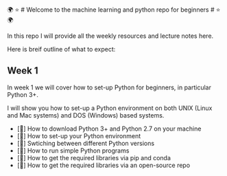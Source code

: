 :earth_africa: :star: # Welcome to the machine learning and python repo for beginners # :star: :earth_africa:

In this repo I will provide all the weekly resources and lecture notes here. 

Here is breif outline of what to expect:

## Week 1 ##

In week 1 we will cover how to set-up Python for beginners, in particular Python 3+. 

I will show you how to set-up a Python environment on both UNIX (Linux and Mac systems) and DOS (Windows) based systems. 
 
- [:seedling:] How to download Python 3+ and Python 2.7 on your machine
- [:seedling:] How to set-up your Python environment
- [:seedling:] Swtiching between different Python versions 
- [:seedling:] How to run simple Python programs
- [:seedling:] How to get the required libraries via pip and conda
- [:seedling:] How to get the required libraries via an open-source repo

